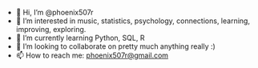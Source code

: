 - 👋 Hi, I’m @phoenix507r
- 👀 I’m interested in music, statistics, psychology, connections, learning, improving, exploring.
- 🌱 I’m currently learning Python, SQL, R
- 💞️ I’m looking to collaborate on pretty much anything really :)
- 📫 How to reach me: phoenix507r@gmail.com

<!---
phoenix507r/phoenix507r is a ✨ special ✨ repository because its `README.md` (this file) appears on your GitHub profile.
You can click the Preview link to take a look at your changes.
--->
